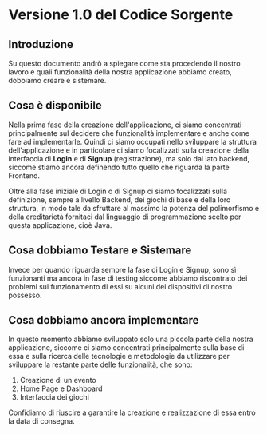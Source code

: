 # Versione 1.0 del Codice Sorgente 
## Introduzione 

Su questo documento andrò a spiegare come sta procedendo il nostro lavoro e quali funzionalità della nostra applicazione abbiamo creato, dobbiamo creare e sistemare. 

## Cosa è disponibile 

Nella prima fase della creazione dell'applicazione, ci siamo concentrati principalmente sul decidere che funzionalità implementare e anche come fare ad implementarle. 
Quindi ci siamo occupati nello sviluppare la struttura dell'applicazione e in particolare ci siamo focalizzati sulla creazione della interfaccia di **Login** e di **Signup** (registrazione), ma solo dal lato backend, siccome stiamo ancora definendo tutto quello che riguarda la parte Frontend.

Oltre alla fase iniziale di Login o di Signup ci siamo focalizzati sulla definizione, sempre a livello Backend, dei giochi di base e della loro struttura, in modo tale da sfruttare al massimo la potenza del polimorfismo e della ereditarietà fornitaci dal linguaggio di programmazione scelto per questa applicazione, cioè Java. 

## Cosa dobbiamo Testare e Sistemare 

Invece per quando riguarda sempre la fase di Login e Signup, sono sì funzionanti ma ancora in fase di testing siccome abbiamo riscontrato dei problemi sul funzionamento di essi su alcuni dei dispositivi di nostro possesso. 

## Cosa dobbiamo ancora implementare 

In questo momento abbiamo sviluppato solo una piccola parte della nostra applicazione, siccome ci siamo concentrati principalmente sulla base di essa e sulla ricerca delle tecnologie e metodologie da utilizzare per sviluppare la restante parte delle funzionalità, che sono: 

1. Creazione di un evento
2. Home Page e Dashboard
3. Interfaccia dei giochi 

Confidiamo di riuscire a garantire la creazione e realizzazione di essa entro la data di consegna. 
